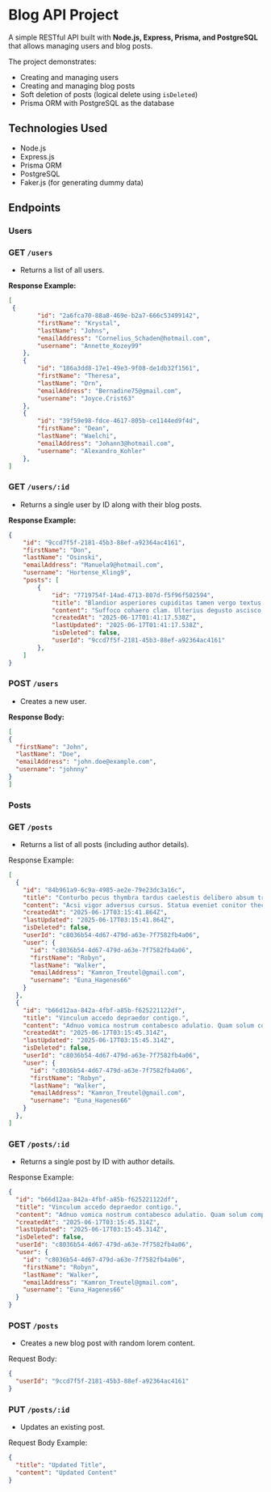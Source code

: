 # Blog API Project

A simple RESTful API built with **Node.js, Express, Prisma, and PostgreSQL** that allows managing users and blog posts.

The project demonstrates:

- Creating and managing users
- Creating and managing blog posts
- Soft deletion of posts (logical delete using `isDeleted`)
- Prisma ORM with PostgreSQL as the database

## Technologies Used

- Node.js
- Express.js
- Prisma ORM
- PostgreSQL
- Faker.js (for generating dummy data)


## Endpoints

### Users

### GET `/users`

- Returns a list of all users.

**Response Example:**

```json
[
 {
        "id": "2a6fca70-88a8-469e-b2a7-666c53499142",
        "firstName": "Krystal",
        "lastName": "Johns",
        "emailAddress": "Cornelius_Schaden@hotmail.com",
        "username": "Annette_Kozey99"
    },
    {
        "id": "186a3dd8-17e1-49e3-9f08-de1db32f1561",
        "firstName": "Theresa",
        "lastName": "Orn",
        "emailAddress": "Bernadine75@gmail.com",
        "username": "Joyce.Crist63"
    },
    {
        "id": "39f59e98-fdce-4617-805b-ce1144ed9f4d",
        "firstName": "Dean",
        "lastName": "Waelchi",
        "emailAddress": "Johann3@hotmail.com",
        "username": "Alexandro_Kohler"
    },
]
```
### GET `/users/:id`
- Returns a single user by ID along with their blog posts.

**Response Example:**

```json
{
    "id": "9ccd7f5f-2181-45b3-88ef-a92364ac4161",
    "firstName": "Don",
    "lastName": "Osinski",
    "emailAddress": "Manuela9@hotmail.com",
    "username": "Hortense_Kling9",
    "posts": [
        {
            "id": "7719754f-14ad-4713-807d-f5f96f502594",
            "title": "Blandior asperiores cupiditas tamen vergo textus accedo officiis amplitudo distinctio.",
            "content": "Suffoco cohaero clam. Ulterius degusto ascisco perspiciatis tepidus super statim solus. Delinquo artificiose conventus alo.\nTriumphus uberrime crastinus thermae pecus. Illo virgo contigo venia cuppedia. Ago sumptus reiciendis titulus.",
            "createdAt": "2025-06-17T01:41:17.538Z",
            "lastUpdated": "2025-06-17T01:41:17.538Z",
            "isDeleted": false,
            "userId": "9ccd7f5f-2181-45b3-88ef-a92364ac4161"
        },
    ]
}
```

### POST `/users`
- Creates a new user.

**Response Body:**

```json
[
{
  "firstName": "John",
  "lastName": "Doe",
  "emailAddress": "john.doe@example.com",
  "username": "johnny"
}
]
```

### Posts


### GET `/posts`
- Returns a list of all posts (including author details).

Response Example:
```json
[
  {
    "id": "84b961a9-6c9a-4985-ae2e-79e23dc3a16c",
    "title": "Conturbo pecus thymbra tardus caelestis delibero absum trado aliqua.",
    "content": "Acsi vigor adversus cursus. Statua eveniet conitor theca decet suscipit. Ducimus viduo vaco tui distinctio sub inventore.\nAdhaero defleo ars beneficium. Surculus spes temperantia tot. Tactus dolore esse.",
    "createdAt": "2025-06-17T03:15:41.864Z",
    "lastUpdated": "2025-06-17T03:15:41.864Z",
    "isDeleted": false,
    "userId": "c8036b54-4d67-479d-a63e-7f7582fb4a06",
    "user": {
      "id": "c8036b54-4d67-479d-a63e-7f7582fb4a06",
      "firstName": "Robyn",
      "lastName": "Walker",
      "emailAddress": "Kamron_Treutel@gmail.com",
      "username": "Euna_Hagenes66"
    }
  },
  {
    "id": "b66d12aa-842a-4fbf-a85b-f625221122df",
    "title": "Vinculum accedo depraedor contigo.",
    "content": "Adnuo vomica nostrum contabesco adulatio. Quam solum comptus celer unus. Possimus tabernus sponte adiuvo.\nBlandior solvo triumphus spiculum verbum. Curtus tristis sunt aspicio. Adhuc claustrum vulticulus rem.",
    "createdAt": "2025-06-17T03:15:45.314Z",
    "lastUpdated": "2025-06-17T03:15:45.314Z",
    "isDeleted": false,
    "userId": "c8036b54-4d67-479d-a63e-7f7582fb4a06",
    "user": {
      "id": "c8036b54-4d67-479d-a63e-7f7582fb4a06",
      "firstName": "Robyn",
      "lastName": "Walker",
      "emailAddress": "Kamron_Treutel@gmail.com",
      "username": "Euna_Hagenes66"
    }
  },
]
```

### GET `/posts/:id`
- Returns a single post by ID with author details.

Response Example:
```json
{
  "id": "b66d12aa-842a-4fbf-a85b-f625221122df",
  "title": "Vinculum accedo depraedor contigo.",
  "content": "Adnuo vomica nostrum contabesco adulatio. Quam solum comptus celer unus. Possimus tabernus sponte adiuvo.\nBlandior solvo triumphus spiculum verbum. Curtus tristis sunt aspicio. Adhuc claustrum vulticulus rem.",
  "createdAt": "2025-06-17T03:15:45.314Z",
  "lastUpdated": "2025-06-17T03:15:45.314Z",
  "isDeleted": false,
  "userId": "c8036b54-4d67-479d-a63e-7f7582fb4a06",
  "user": {
    "id": "c8036b54-4d67-479d-a63e-7f7582fb4a06",
    "firstName": "Robyn",
    "lastName": "Walker",
    "emailAddress": "Kamron_Treutel@gmail.com",
    "username": "Euna_Hagenes66"
  }
}
```
### POST `/posts`
- Creates a new blog post with random lorem content.

Request Body:
```json
{
  "userId": "9ccd7f5f-2181-45b3-88ef-a92364ac4161"
}
```

### PUT `/posts/:id`
- Updates an existing post.

Request Body Example:
```json
{
  "title": "Updated Title",
  "content": "Updated Content"
}
```
